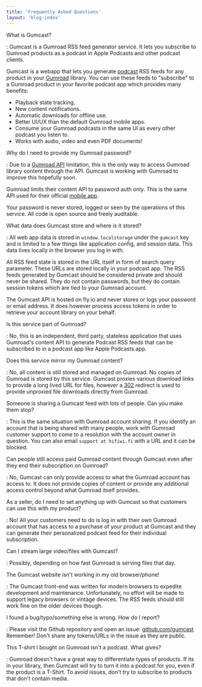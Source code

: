 ```yaml
---
title: 'Frequently Asked Questions'
layout: 'blog-index'
---
```


What is Gumcast?

:   Gumcast is a Gumroad RSS feed generator service.  It lets you subscribe to Gumroad products as a podcast in Apple Podcasts and other podcast clients.

  Gumcast is a webapp that lets you generate [podcast](https://en.wikipedia.org/wiki/Podcast) RSS feeds for any product in your [Gumroad](https://gumroad.com) library. You can use these feeds to "subscribe" to a Gumroad product in your favorite podcast app which provides many benefits:

  - Playback state tracking.
  - New content notifications.
  - Automatic downloads for offline use.
  - Better UI/UX than the default Gumroad mobile apps.
  - Consume your Gumroad podcasts in the same UI as every other podcast you listen to.
  - Works with audio, video and even PDF documents!

Why do I need to provide my Gumroad password?

:   Due to a [Gumroad API](https://gumroad.com/api) limitation, this is the only way to access Gumroad library content through the API.  Gumcast is working with Gumroad to improve this hopefully soon.

  Gumroad limits their content API to password auth only.
  This is the same API used for their official [mobile app](https://gumroad.com/mobile).

  Your password is never stored, logged or seen by the operations of this service.
  All code is open source and freely auditable.

What data does Gumcast store and where is it stored?

:   All web app data is stored in `window.localstorage` under the `gumcast` key and is limited to a few things like application config, and session data.  This data lives locally in the browser you log in with.

  All RSS feed state is stored in the URL itself in form of search query parameter.  These URLs are stored locally in your podcast app.  The RSS feeds generated by Gumcast should be considered private and should never be shared.  They do not contain passwords, but they do contain session tokens which are tied to your Gumroad account.

  The Gumcast API is hosted on fly.io and never stores or logs your password or email address.  It does however process access tokens in order to retrieve your account library on your behalf.

Is this service part of Gumroad?

:   No, this is an independent, third party, stateless application that uses Gumroad's content API to generate Podcast RSS feeds that can be subscribed to in a podcast app like Apple Podcasts.app.

Does this service mirror my Gumroad content?

:   No, all content is still stored and managed on Gumroad.  No copies of Gumroad is stored by this service.  Gumcast proxies various download links to provide a long lived URL for files, however a [302](https://en.wikipedia.org/wiki/HTTP_302) redirect is used to provide unproxied file downloads directly from Gumroad.

Someone is sharing a Gumcast feed with lots of people. Can you make them stop?

:  This is the same situation with Gumroad account sharing.  If you identify an account that is being shared with many people, work with Gumroad customer support to come to a resolution with the account owner in question. You can also email `support at hifiwi.fi` with a URL and it can be blocked.

Can people still access paid Gumroad content through Gumcast even after they end their subscription on Gumroad?

:  No, Gumcast can only provide access to what the Gumroad account has access to.  It does not provide copies of content or provide any additional access control beyond what Gumroad itself provides.

As a seller, do I need to set anything up with Gumcast so that customers can use this with my product?

:  No! All your customers need to do is log in with their own Gumroad account that has access to a purchase of your product at Gumcast and they can generate their personalized podcast feed for their individual subscription.

Can I stream large video/files with Gumcast?

:  Possibly, depending on how fast Gumroad is serving files that day.

The Gumcast website isn't working in my old browser/phone!

:  The Gumcast front-end was written for modern browsers to expedite development and maintenance.  Unfortunately, no effort will be made to support legacy browsers or vintage devices.  The RSS feeds should still work fine on the older devices though.

I found a bug/typo/something else is wrong.  How do I report?

:  Please visit the Github repository and open an issue: [github.com/gumcast](https://github.com/gumcast)  Remember! Don't share any tokens/URLs in the issue as they are public.

This T-shirt I bought on Gumroad isn\'t a podcast.  What gives?

:  Gumroad doesn't have a great way to differentiate types of products.  If its in your library, then Gumcast will try to turn it into a podcast for you, even if the product is a T-Shirt.  To avoid issues, don't try to subscribe to products that don't contain media.
